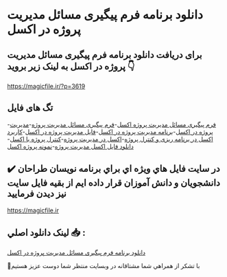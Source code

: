 # دانلود برنامه فرم پیگیری مسائل مدیریت پروژه در اکسل

## برای دریافت دانلود برنامه فرم پیگیری مسائل مدیریت پروژه در اکسل به لینک زیر بروید 👇

https://magicfile.ir/?p=3619

## تگ های فایل

-[فرم پیگیری مسائل مدیریت پروژه اکسل](https://magicfile.ir/product/%d8%a8%d8%b1%d9%86%d8%a7%d9%85%d9%87%d9%81%d8%b1%d9%85-%d9%be%db%8c%da%af%db%8c%d8%b1%db%8c-%d9%85%d8%b3%d8%a7%d8%a6%d9%84-%d9%85%d8%af%db%8c%d8%b1%db%8c%d8%aa-%d9%be%d8%b1%d9%88%da%98%d9%87-%d8%af%d8%b1-%d8%a7%da%a9%d8%b3%d9%84/)-[فرم پیگیری مسائل مدیریت پروژه](https://magicfile.ir/product/%d8%a8%d8%b1%d9%86%d8%a7%d9%85%d9%87%d9%81%d8%b1%d9%85-%d9%be%db%8c%da%af%db%8c%d8%b1%db%8c-%d9%85%d8%b3%d8%a7%d8%a6%d9%84-%d9%85%d8%af%db%8c%d8%b1%db%8c%d8%aa-%d9%be%d8%b1%d9%88%da%98%d9%87-%d8%af%d8%b1-%d8%a7%da%a9%d8%b3%d9%84/)-[مدیریت پروژه در اکسل](https://magicfile.ir/product/%d8%a8%d8%b1%d9%86%d8%a7%d9%85%d9%87%d9%81%d8%b1%d9%85-%d9%be%db%8c%da%af%db%8c%d8%b1%db%8c-%d9%85%d8%b3%d8%a7%d8%a6%d9%84-%d9%85%d8%af%db%8c%d8%b1%db%8c%d8%aa-%d9%be%d8%b1%d9%88%da%98%d9%87-%d8%af%d8%b1-%d8%a7%da%a9%d8%b3%d9%84/)-[برنامه مدیریت پروژه در اکسل](https://magicfile.ir/product/%d8%a8%d8%b1%d9%86%d8%a7%d9%85%d9%87%d9%81%d8%b1%d9%85-%d9%be%db%8c%da%af%db%8c%d8%b1%db%8c-%d9%85%d8%b3%d8%a7%d8%a6%d9%84-%d9%85%d8%af%db%8c%d8%b1%db%8c%d8%aa-%d9%be%d8%b1%d9%88%da%98%d9%87-%d8%af%d8%b1-%d8%a7%da%a9%d8%b3%d9%84/)-[فایل مدیریت پروژه در اکسل](https://magicfile.ir/product/%d8%a8%d8%b1%d9%86%d8%a7%d9%85%d9%87%d9%81%d8%b1%d9%85-%d9%be%db%8c%da%af%db%8c%d8%b1%db%8c-%d9%85%d8%b3%d8%a7%d8%a6%d9%84-%d9%85%d8%af%db%8c%d8%b1%db%8c%d8%aa-%d9%be%d8%b1%d9%88%da%98%d9%87-%d8%af%d8%b1-%d8%a7%da%a9%d8%b3%d9%84/)-[کاربرد اکسل در برنامه ریزی و کنترل پروژه](https://magicfile.ir/product/%d8%a8%d8%b1%d9%86%d8%a7%d9%85%d9%87%d9%81%d8%b1%d9%85-%d9%be%db%8c%da%af%db%8c%d8%b1%db%8c-%d9%85%d8%b3%d8%a7%d8%a6%d9%84-%d9%85%d8%af%db%8c%d8%b1%db%8c%d8%aa-%d9%be%d8%b1%d9%88%da%98%d9%87-%d8%af%d8%b1-%d8%a7%da%a9%d8%b3%d9%84/)-[اکسل در مدیریت پروژه](https://magicfile.ir/product/%d8%a8%d8%b1%d9%86%d8%a7%d9%85%d9%87%d9%81%d8%b1%d9%85-%d9%be%db%8c%da%af%db%8c%d8%b1%db%8c-%d9%85%d8%b3%d8%a7%d8%a6%d9%84-%d9%85%d8%af%db%8c%d8%b1%db%8c%d8%aa-%d9%be%d8%b1%d9%88%da%98%d9%87-%d8%af%d8%b1-%d8%a7%da%a9%d8%b3%d9%84/)-[کنترل پروژه با اکسل](https://magicfile.ir/product/%d8%a8%d8%b1%d9%86%d8%a7%d9%85%d9%87%d9%81%d8%b1%d9%85-%d9%be%db%8c%da%af%db%8c%d8%b1%db%8c-%d9%85%d8%b3%d8%a7%d8%a6%d9%84-%d9%85%d8%af%db%8c%d8%b1%db%8c%d8%aa-%d9%be%d8%b1%d9%88%da%98%d9%87-%d8%af%d8%b1-%d8%a7%da%a9%d8%b3%d9%84/)-[ دانلود فایل اکسل مدیریت پروژه](https://magicfile.ir/product/%d8%a8%d8%b1%d9%86%d8%a7%d9%85%d9%87%d9%81%d8%b1%d9%85-%d9%be%db%8c%da%af%db%8c%d8%b1%db%8c-%d9%85%d8%b3%d8%a7%d8%a6%d9%84-%d9%85%d8%af%db%8c%d8%b1%db%8c%d8%aa-%d9%be%d8%b1%d9%88%da%98%d9%87-%d8%af%d8%b1-%d8%a7%da%a9%d8%b3%d9%84/)-[نمونه پروژه اکسل](https://magicfile.ir/product/%d8%a8%d8%b1%d9%86%d8%a7%d9%85%d9%87%d9%81%d8%b1%d9%85-%d9%be%db%8c%da%af%db%8c%d8%b1%db%8c-%d9%85%d8%b3%d8%a7%d8%a6%d9%84-%d9%85%d8%af%db%8c%d8%b1%db%8c%d8%aa-%d9%be%d8%b1%d9%88%da%98%d9%87-%d8%af%d8%b1-%d8%a7%da%a9%d8%b3%d9%84/)

## ✔️ در سايت فايل هاي ويژه اي براي برنامه نويسان طراحان دانشجويان و دانش آموزان قرار داده ايم از بقيه فايل سايت نيز ديدن فرماييد

https://magicfile.ir


## لينک دانلود اصلي 📥 :

[دانلود برنامه فرم پیگیری مسائل مدیریت پروژه در اکسل](https://magicfile.ir/product/%d8%a8%d8%b1%d9%86%d8%a7%d9%85%d9%87%d9%81%d8%b1%d9%85-%d9%be%db%8c%da%af%db%8c%d8%b1%db%8c-%d9%85%d8%b3%d8%a7%d8%a6%d9%84-%d9%85%d8%af%db%8c%d8%b1%db%8c%d8%aa-%d9%be%d8%b1%d9%88%da%98%d9%87-%d8%af%d8%b1-%d8%a7%da%a9%d8%b3%d9%84/) 


🙏با تشکر از همراهي شما مشتاقانه در وبسایت منتظر شما دوست عزیز هستیم

